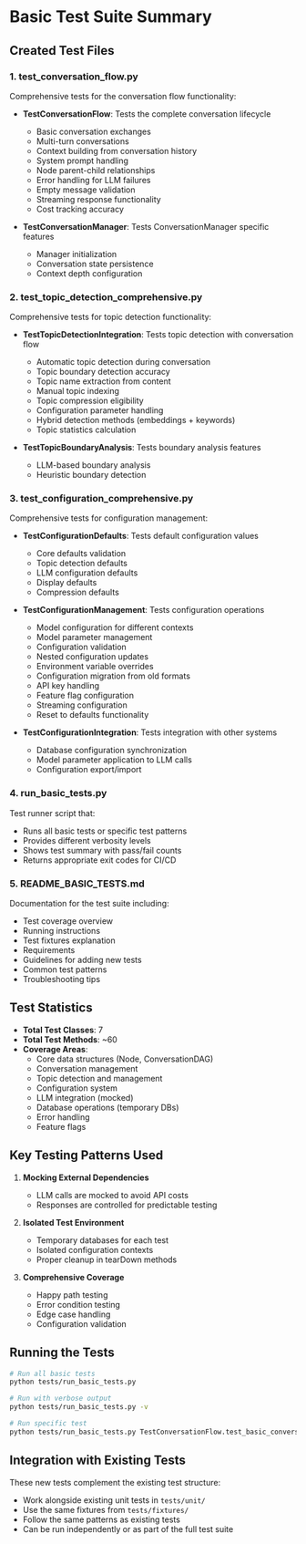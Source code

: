 # Basic Test Suite Summary

## Created Test Files

### 1. **test_conversation_flow.py**
Comprehensive tests for the conversation flow functionality:
- **TestConversationFlow**: Tests the complete conversation lifecycle
  - Basic conversation exchanges
  - Multi-turn conversations
  - Context building from conversation history
  - System prompt handling
  - Node parent-child relationships
  - Error handling for LLM failures
  - Empty message validation
  - Streaming response functionality
  - Cost tracking accuracy

- **TestConversationManager**: Tests ConversationManager specific features
  - Manager initialization
  - Conversation state persistence
  - Context depth configuration

### 2. **test_topic_detection_comprehensive.py**
Comprehensive tests for topic detection functionality:
- **TestTopicDetectionIntegration**: Tests topic detection with conversation flow
  - Automatic topic detection during conversation
  - Topic boundary detection accuracy
  - Topic name extraction from content
  - Manual topic indexing
  - Topic compression eligibility
  - Configuration parameter handling
  - Hybrid detection methods (embeddings + keywords)
  - Topic statistics calculation

- **TestTopicBoundaryAnalysis**: Tests boundary analysis features
  - LLM-based boundary analysis
  - Heuristic boundary detection

### 3. **test_configuration_comprehensive.py**
Comprehensive tests for configuration management:
- **TestConfigurationDefaults**: Tests default configuration values
  - Core defaults validation
  - Topic detection defaults
  - LLM configuration defaults
  - Display defaults
  - Compression defaults

- **TestConfigurationManagement**: Tests configuration operations
  - Model configuration for different contexts
  - Model parameter management
  - Configuration validation
  - Nested configuration updates
  - Environment variable overrides
  - Configuration migration from old formats
  - API key handling
  - Feature flag configuration
  - Streaming configuration
  - Reset to defaults functionality

- **TestConfigurationIntegration**: Tests integration with other systems
  - Database configuration synchronization
  - Model parameter application to LLM calls
  - Configuration export/import

### 4. **run_basic_tests.py**
Test runner script that:
- Runs all basic tests or specific test patterns
- Provides different verbosity levels
- Shows test summary with pass/fail counts
- Returns appropriate exit codes for CI/CD

### 5. **README_BASIC_TESTS.md**
Documentation for the test suite including:
- Test coverage overview
- Running instructions
- Test fixtures explanation
- Requirements
- Guidelines for adding new tests
- Common test patterns
- Troubleshooting tips

## Test Statistics

- **Total Test Classes**: 7
- **Total Test Methods**: ~60
- **Coverage Areas**:
  - Core data structures (Node, ConversationDAG)
  - Conversation management
  - Topic detection and management
  - Configuration system
  - LLM integration (mocked)
  - Database operations (temporary DBs)
  - Error handling
  - Feature flags

## Key Testing Patterns Used

1. **Mocking External Dependencies**
   - LLM calls are mocked to avoid API costs
   - Responses are controlled for predictable testing

2. **Isolated Test Environment**
   - Temporary databases for each test
   - Isolated configuration contexts
   - Proper cleanup in tearDown methods

3. **Comprehensive Coverage**
   - Happy path testing
   - Error condition testing
   - Edge case handling
   - Configuration validation

## Running the Tests

```bash
# Run all basic tests
python tests/run_basic_tests.py

# Run with verbose output
python tests/run_basic_tests.py -v

# Run specific test
python tests/run_basic_tests.py TestConversationFlow.test_basic_conversation_flow
```

## Integration with Existing Tests

These new tests complement the existing test structure:
- Work alongside existing unit tests in `tests/unit/`
- Use the same fixtures from `tests/fixtures/`
- Follow the same patterns as existing tests
- Can be run independently or as part of the full test suite